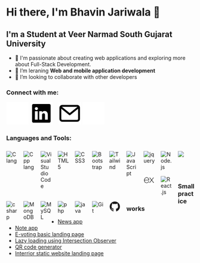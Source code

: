 # Hi there, I'm Bhavin Jariwala 👋 

## I'm a Student at Veer Narmad South Gujarat University

- 🔭 I'm passionate about creating web applications and exploring more about Full-Stack Development.
- 🌱 I’m leraning **Web and mobile application development**
- 👯 I’m looking to collaborate with other developers

### Connect with me:

[![linked in](./img/linkedin-light.svg)](https://www.linkedin.com/in/bhavin-jariwala-989709223/#gh-dark-mode-only)
[![linked in](./img/linkedin-dark.svg)](https://www.linkedin.com/in/bhavin-jariwala-989709223/#gh-light-mode-only)
&nbsp;&nbsp;
[![gmail](./img/mail-dark.svg)](mailto:bjariwala26@gmail.com/#gh-light-mode-only)
[![gmail](./img/mail-light.svg)](mailto:bjariwala26@gmail.com/#gh-dark-mode-only)

### Languages and Tools:

<img align="left" alt="C lang" width="30px" src="https://cdn.jsdelivr.net/gh/devicons/devicon/icons/c/c-original.svg" style="margin:8px 16px 8px 0px;" />
<img align="left" alt="Cpp lang" width="30px" src="https://cdn.jsdelivr.net/gh/devicons/devicon/icons/cplusplus/cplusplus-original.svg" style="margin:8px 16px 8px 0px"/>
<img align="left" alt="Visual Studio Code" width="30px" src="https://cdn.jsdelivr.net/gh/devicons/devicon/icons/vscode/vscode-original.svg" style="margin:8px 16px 8px 0px;" />
<img align="left" alt="HTML5" width="30px" src="https://cdn.jsdelivr.net/gh/devicons/devicon/icons/html5/html5-original.svg" style="margin:8px 16px 8px 0px;" />
<img align="left" alt="CSS3" width="30px" src="https://cdn.jsdelivr.net/gh/devicons/devicon/icons/css3/css3-original.svg" style="margin:8px 16px 8px 0px;" />
<img align="left" alt="Bootstrap" width="30px" src="https://cdn.jsdelivr.net/gh/devicons/devicon/icons/bootstrap/bootstrap-original.svg" style="margin:8px 16px 8px 0px;" />
<img align="left" alt="Tailwind" width="30px" src="https://cdn.jsdelivr.net/gh/devicons/devicon/icons/tailwindcss/tailwindcss-plain.svg" style="margin:8px 16px 8px 0px;" />

<img align="left" alt="JavaScript" width="30px" src="https://cdn.jsdelivr.net/gh/devicons/devicon/icons/javascript/javascript-original.svg" style="margin:8px 16px 8px 0px;" />
<img align="left" alt="jquery" width="30px" src="https://cdn.jsdelivr.net/gh/devicons/devicon/icons/jquery/jquery-plain-wordmark.svg" style="margin:8px 16px 8px 0px;" />


<img align="left" alt="Node.js" width="30px" src="https://cdn.jsdelivr.net/gh/devicons/devicon/icons/nodejs/nodejs-original.svg" style="margin:8px 16px 8px 0px;" />
<img align="left" alt="Express.js" width="30px" src="./img/express.png" style="margin:6px 16px 6px 0px"/>
<img align="left" alt="React.js" width="30px" src="https://cdn.jsdelivr.net/gh/devicons/devicon/icons/react/react-original-wordmark.svg" style="margin:8px 16px 8px 0px"/>
<img align="left alt="Angular" width="30px" src="https://cdn.jsdelivr.net/gh/devicons/devicon/icons/angularjs/angularjs-plain.svg" style="margin:8px 16px 8px 0px"/>
<img align="left" alt="csharp" width="30px" src="https://cdn.jsdelivr.net/gh/devicons/devicon/icons/csharp/csharp-original.svg" style="margin:8px 16px 8px 0px;" />
<img align="left" alt="MongoDB" width="30px" src="https://cdn.jsdelivr.net/gh/devicons/devicon/icons/mongodb/mongodb-original.svg" style="margin:8px 16px 8px 0px;"/>
<img align="left" alt="MySQL" width="30px" src="https://cdn.jsdelivr.net/gh/devicons/devicon/icons/mysql/mysql-original.svg" style="margin:8px 16px 8px 0px;"/>
<img align="left" alt="php" width="30px" src="https://cdn.jsdelivr.net/gh/devicons/devicon/icons/php/php-original.svg" style="margin:8px 16px 8px 0px;" />
<img align="left" alt="java" width="30px" src="https://cdn.jsdelivr.net/gh/devicons/devicon/icons/java/java-original.svg" style="margin:8px 16px 8px 0px;" />
<img align="left" alt="Git" width="30px" src="https://cdn.jsdelivr.net/gh/devicons/devicon/icons/git/git-original.svg" style="margin:8px 16px 8px 0px;" />
<img align="left" alt="Github" width="30px" src="./img/github.png" style="margin:8px 16px 8px 0px"/>
<br/>

<br/>

<br/>

### Small practice works
- [News app](https://bhavin1324.github.io/NewsApp/)
- [Note app](https://bhavin1324.github.io/QuickNote/)
- [E-voting basic landing page](https://bhavin1324.github.io/evoting/)
- [Lazy loading using Intersection Observer](https://bhavin1324.github.io/LazyLoading/)
- [QR code generator](https://bhavin1324.github.io/QR_Generator/)
- [Interrior static website landing page](https://bhavin1324.github.io/Interrior/)
